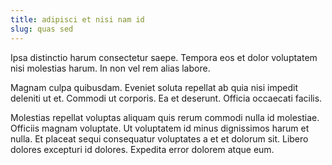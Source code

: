 ```yaml
---
title: adipisci et nisi nam id
slug: quas sed
---
```


Ipsa distinctio harum consectetur saepe. Tempora eos et dolor voluptatem nisi molestias harum. In non vel rem alias labore.

Magnam culpa quibusdam. Eveniet soluta repellat ab quia nisi impedit deleniti ut et. Commodi ut corporis. Ea et deserunt. Officia occaecati facilis.

Molestias repellat voluptas aliquam quis rerum commodi nulla id molestiae. Officiis magnam voluptate. Ut voluptatem id minus dignissimos harum et nulla. Et placeat sequi consequatur voluptates a et et dolorum sit. Libero dolores excepturi id dolores. Expedita error dolorem atque eum.
